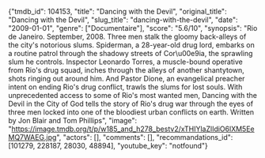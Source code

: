 {"tmdb_id": 104153, "title": "Dancing with the Devil", "original_title": "Dancing with the Devil", "slug_title": "dancing-with-the-devil", "date": "2009-01-01", "genre": ["Documentaire"], "score": "5.6/10", "synopsis": "Rio de Janeiro. September, 2008. Three men stalk the gloomy back-alleys of the city's notorious slums. Spiderman, a 28-year-old drug lord, embarks on a routine patrol through the shadowy streets of Cor\u00e9ia, the sprawling slum he controls. Inspector Leonardo Torres, a muscle-bound operative from Rio's drug squad, inches through the alleys of another shantytown, shots ringing out around him. And Pastor Dione, an evangelical preacher intent on ending Rio's drug conflict, trawls the slums for lost souls. With unprecedented access to some of Rio's most wanted men, Dancing with the Devil in the City of God tells the story of Rio's drug war through the eyes of three men locked into one of the bloodiest urban conflicts on earth. Written by Jon Blair and Tom Phillips", "image": "https://image.tmdb.org/t/p/w185_and_h278_bestv2/xTHIYlaZlIdiO6lXM5EeMQ7WAEG.jpg", "actors": [], "comments": [], "recommandations_id": [101279, 228187, 28030, 48894], "youtube_key": "notfound"}